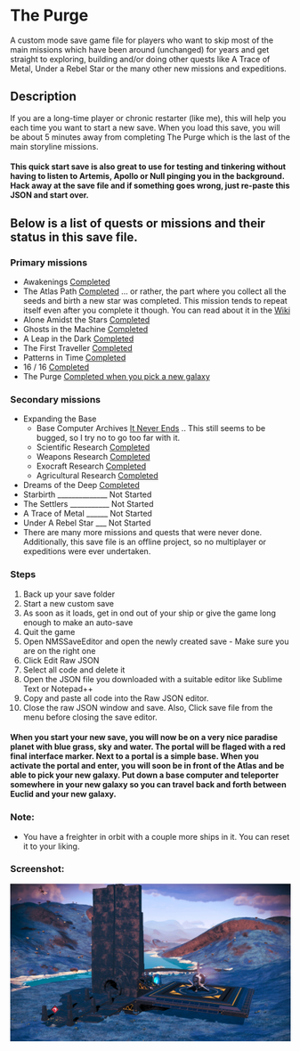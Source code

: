 # The Purge

A custom mode save game file for players who want to skip most of the main missions which have been around (unchanged) for years and get straight to exploring, building and/or doing other quests like A Trace of Metal, Under a Rebel Star or the many other new missions and expeditions.

## Description

If you are a long-time player or chronic restarter (like me), this will help you each time you want to start a new save. When you load this save, you will be about 5 minutes away from completing The Purge which is the last of the main storyline missions.
#### This quick start save is also great to use for testing and tinkering without having to listen to Artemis, Apollo or Null pinging you in the background. Hack away at the save file and if something goes wrong, just re-paste this JSON and start over.

##     

## Below is a list of quests or missions and their status in this save file.

### Primary missions

* Awakenings [Completed](https://nomanssky.fandom.com/wiki/Awakenings)
* The Atlas Path [Completed](https://nomanssky.fandom.com/wiki/The_Atlas_Path#The_Final_Atlas_Interface) ... or rather, the part where you collect all the seeds and birth a new star was completed. This mission tends to repeat itself even after you complete it though. You can read about it in the [Wiki](https://nomanssky.fandom.com/wiki/The_Atlas_Path#Completion_and_Mission_Log)
* Alone Amidst the Stars [Completed](https://nomanssky.fandom.com/wiki/Alone_Amidst_the_Stars)
* Ghosts in the Machine [Completed](https://nomanssky.fandom.com/wiki/Ghosts_in_the_Machine)
* A Leap in the Dark [Completed](https://nomanssky.fandom.com/wiki/A_Leap_in_the_Dark)
* The First Traveller [Completed](https://nomanssky.fandom.com/wiki/The_First_Traveller)
* Patterns in Time [Completed](https://nomanssky.fandom.com/wiki/Patterns_in_Time)
* 16 / 16 [Completed](https://nomanssky.fandom.com/wiki/16_/_16)
* The Purge [Completed when you pick a new galaxy](https://nomanssky.fandom.com/wiki/The_Purge)

### Secondary missions

* Expanding the Base
    * Base Computer Archives [It Never Ends](https://nomanssky.fandom.com/wiki/Base_Computer_Archives) .. This still seems to be bugged, so I try no to go too far with it.
    * Scientific Research [Completed](https://nomanssky.fandom.com/wiki/Scientific_Research)
    * Weapons Research [Completed](https://nomanssky.fandom.com/wiki/Weapons_Research)
    * Exocraft Research [Completed](https://nomanssky.fandom.com/wiki/Exocraft_Technician)
    * Agricultural Research [Completed](https://nomanssky.fandom.com/wiki/Agricultural_Research)
* Dreams of the Deep [Completed](https://nomanssky.fandom.com/wiki/Dreams_of_the_Deep)
* Starbirth ______________ Not Started
* The Settlers ___________ Not Started
* A Trace of Metal ______ Not Started
* Under A Rebel Star ___ Not Started
* There are many more missions and quests that were never done. Additionally, this save file is an offline project, so no multiplayer or expeditions were ever undertaken.

### Steps

1.  Back up your save folder
2.  Start a new custom save
3.  As soon as it loads, get in ond out of your ship or give the game long enough to make an auto-save
4.  Quit the game
5.  Open NMSSaveEditor and open the newly created save - Make sure you are on the right one
6.  Click Edit Raw JSON
7.  Select all code and delete it
8.  Open the JSON file you downloaded with a suitable editor like Sublime Text or Notepad++ 
9.  Copy and paste all code into the Raw JSON editor.
10. Close the raw JSON window and save. Also, Click save file from the menu before closing the save editor.

#### When you start your new save, you will now be on a very nice paradise planet with blue grass, sky and water. The portal will be flaged with a red final interface marker. Next to a portal is a simple base. When you activate the portal and enter, you will soon be in front of the Atlas and be able to pick your new galaxy. Put down a base computer and teleporter somewhere in your new galaxy so you can travel back and forth between Euclid and your new galaxy.

#### 

### Note:
* You have a freighter in orbit with a couple more ships in it. You can reset it to your liking.



### Screenshot:

![alt text](https://raw.githubusercontent.com/limbosworld/NMS-The-Purge/main/Final-Interface.jpg)


